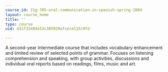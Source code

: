 ```yaml
---
course_id: 21g-705-oral-communication-in-spanish-spring-2004
layout: course_home
title: ''
type: course
uid: d31f32484e53c385920afcece115c0fd

---
```

A second-year intermediate course that includes vocabulary enhancement and limited review of selected points of grammar. Focuses on listening comprehension and speaking, with group activities, discussions and individual oral reports based on readings, films, music and art.
